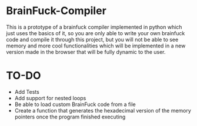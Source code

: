 # BrainFuck-Compiler

This is a prototype of a brainfuck compiler implemented in python which just uses the basics of it, so you are only able to write your own brainfuck code and compile it through this project, but you will not be able to see memory and more cool functionalities which will be implemented in a new version made in the browser that will be fully dynamic to the user.

# TO-DO
- Add Tests
- Add support for nested loops
- Be able to load custom BrainFuck code from a file
- Create a function that generates the hexadecimal version of the memory pointers once the program finished executing

